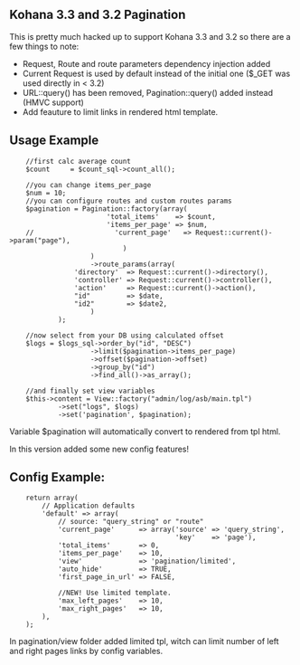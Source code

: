 Kohana 3.3 and 3.2 Pagination
---

This is pretty much hacked up to support Kohana 3.3 and 3.2 so there are a few things to note:

- Request, Route and route parameters dependency injection added
- Current Request is used by default instead of the initial one ($_GET was used directly in < 3.2)
- URL::query() has been removed, Pagination::query() added instead (HMVC support)
- Add feauture to limit links in rendered html template.

Usage Example
---

        //first calc average count
        $count     = $count_sql->count_all();

        //you can change items_per_page
        $num = 10;
        //you can configure routes and custom routes params
        $pagination = Pagination::factory(array(
                            'total_items'    => $count,
                            'items_per_page' => $num,
        //                    'current_page'   => Request::current()->param("page"),
                                )
                        )
                        ->route_params(array(
                    'directory'  => Request::current()->directory(),
                    'controller' => Request::current()->controller(),
                    'action'     => Request::current()->action(),
                    "id"         => $date,
                    "id2"        => $date2,
                        )
                );

        //now select from your DB using calculated offset
        $logs = $logs_sql->order_by("id", "DESC")
                        ->limit($pagination->items_per_page)
                        ->offset($pagination->offset)
                        ->group_by("id")
                        ->find_all()->as_array();

        //and finally set view variables
        $this->content = View::factory("admin/log/asb/main.tpl")
                ->set("logs", $logs)
                ->set('pagination', $pagination);

Variable $pagination will automatically convert to rendered from tpl html.

In this version added some new config features!

Config Example:
---
        return array(
            // Application defaults
            'default' => array(
                // source: "query_string" or "route"
                'current_page'      => array('source' => 'query_string',
                                             'key'    => 'page'),
                'total_items'       => 0,
                'items_per_page'    => 10,
                'view'              => 'pagination/limited',
                'auto_hide'         => TRUE,
                'first_page_in_url' => FALSE,

                //NEW! Use limited template.
                'max_left_pages'    => 10,
                'max_right_pages'   => 10,
            ),
        );

In pagination/view folder added limited tpl, witch can limit number of left and right
pages links by config variables.
